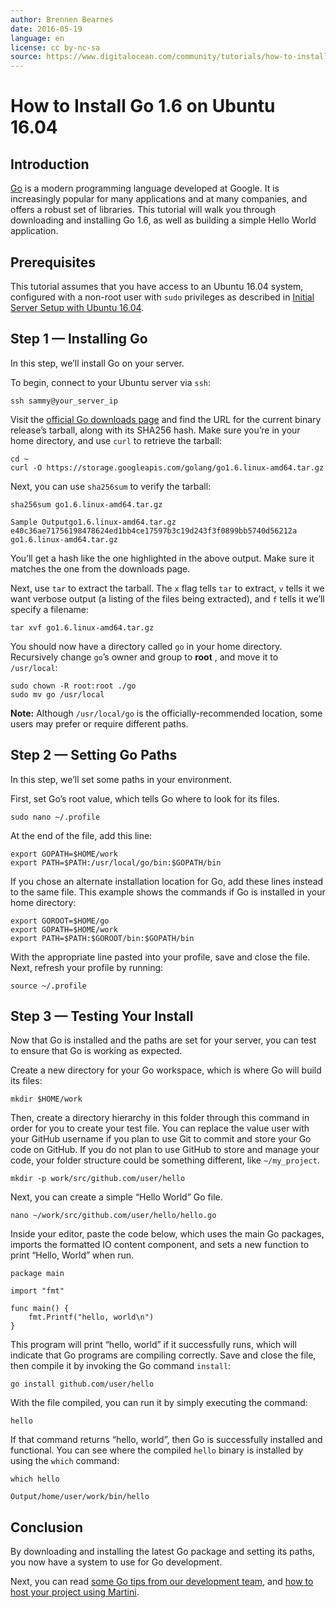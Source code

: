 ```yaml
---
author: Brennen Bearnes
date: 2016-05-19
language: en
license: cc by-nc-sa
source: https://www.digitalocean.com/community/tutorials/how-to-install-go-1-6-on-ubuntu-16-04
---
```


# How to Install Go 1.6 on Ubuntu 16.04

## Introduction

[Go](https://golang.org/) is a modern programming language developed at Google. It is increasingly popular for many applications and at many companies, and offers a robust set of libraries. This tutorial will walk you through downloading and installing Go 1.6, as well as building a simple Hello World application.

## Prerequisites

This tutorial assumes that you have access to an Ubuntu 16.04 system, configured with a non-root user with `sudo` privileges as described in [Initial Server Setup with Ubuntu 16.04](initial-server-setup-with-ubuntu-16-04).

## Step 1 — Installing Go

In this step, we’ll install Go on your server.

To begin, connect to your Ubuntu server via `ssh`:

    ssh sammy@your_server_ip

Visit the [official Go downloads page](https://golang.org/dl/) and find the URL for the current binary release’s tarball, along with its SHA256 hash. Make sure you’re in your home directory, and use `curl` to retrieve the tarball:

    cd ~
    curl -O https://storage.googleapis.com/golang/go1.6.linux-amd64.tar.gz

Next, you can use `sha256sum` to verify the tarball:

    sha256sum go1.6.linux-amd64.tar.gz

    Sample Outputgo1.6.linux-amd64.tar.gz
    e40c36ae71756198478624ed1bb4ce17597b3c19d243f3f0899bb5740d56212a go1.6.linux-amd64.tar.gz

You’ll get a hash like the one highlighted in the above output. Make sure it matches the one from the downloads page.

Next, use `tar` to extract the tarball. The `x` flag tells `tar` to extract, `v` tells it we want verbose output (a listing of the files being extracted), and `f` tells it we’ll specify a filename:

    tar xvf go1.6.linux-amd64.tar.gz

You should now have a directory called `go` in your home directory. Recursively change `go`’s owner and group to **root** , and move it to `/usr/local`:

    sudo chown -R root:root ./go
    sudo mv go /usr/local

**Note:** Although `/usr/local/go` is the officially-recommended location, some users may prefer or require different paths.

## Step 2 — Setting Go Paths

In this step, we’ll set some paths in your environment.

First, set Go’s root value, which tells Go where to look for its files.

    sudo nano ~/.profile

At the end of the file, add this line:

    export GOPATH=$HOME/work
    export PATH=$PATH:/usr/local/go/bin:$GOPATH/bin

If you chose an alternate installation location for Go, add these lines instead to the same file. This example shows the commands if Go is installed in your home directory:

    export GOROOT=$HOME/go
    export GOPATH=$HOME/work
    export PATH=$PATH:$GOROOT/bin:$GOPATH/bin

With the appropriate line pasted into your profile, save and close the file. Next, refresh your profile by running:

    source ~/.profile

## Step 3 — Testing Your Install

Now that Go is installed and the paths are set for your server, you can test to ensure that Go is working as expected.

Create a new directory for your Go workspace, which is where Go will build its files:

    mkdir $HOME/work

Then, create a directory hierarchy in this folder through this command in order for you to create your test file. You can replace the value user with your GitHub username if you plan to use Git to commit and store your Go code on GitHub. If you do not plan to use GitHub to store and manage your code, your folder structure could be something different, like `~/my_project`.

    mkdir -p work/src/github.com/user/hello

Next, you can create a simple “Hello World” Go file.

    nano ~/work/src/github.com/user/hello/hello.go

Inside your editor, paste the code below, which uses the main Go packages, imports the formatted IO content component, and sets a new function to print “Hello, World” when run.

    package main
    
    import "fmt"
    
    func main() {
        fmt.Printf("hello, world\n")
    }

This program will print “hello, world” if it successfully runs, which will indicate that Go programs are compiling correctly. Save and close the file, then compile it by invoking the Go command `install`:

    go install github.com/user/hello

With the file compiled, you can run it by simply executing the command:

    hello

If that command returns “hello, world”, then Go is successfully installed and functional. You can see where the compiled `hello` binary is installed by using the `which` command:

    which hello

    Output/home/user/work/bin/hello

## Conclusion

By downloading and installing the latest Go package and setting its paths, you now have a system to use for Go development.

Next, you can read [some Go tips from our development team](https://www.digitalocean.com/company/blog/get-your-development-team-started-with-go/), and [how to host your project using Martini](how-to-use-martini-to-serve-go-applications-behind-an-nginx-server-on-ubuntu).
